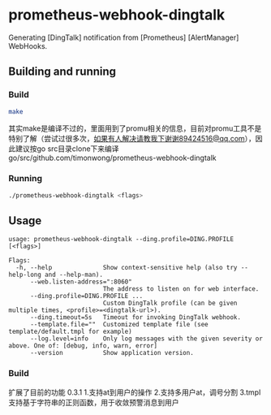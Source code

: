 # prometheus-webhook-dingtalk

Generating [DingTalk] notification from [Prometheus] [AlertManager] WebHooks.

## Building and running

### Build

```bash
make
```

其实make是编译不过的，里面用到了promu相关的信息，目前对promu工具不是特别了解（尝试过很多次，如果有人解决请教我下谢谢89424516@qq.com），因此建议按go src目录clone下来编译
go/src/github.com/timonwong/prometheus-webhook-dingtalk

### Running

```bash
./prometheus-webhook-dingtalk <flags>
```

## Usage

```
usage: prometheus-webhook-dingtalk --ding.profile=DING.PROFILE [<flags>]

Flags:
  -h, --help              Show context-sensitive help (also try --help-long and --help-man).
      --web.listen-address=":8060"
                          The address to listen on for web interface.
      --ding.profile=DING.PROFILE ...
                          Custom DingTalk profile (can be given multiple times, <profile>=<dingtalk-url>).
      --ding.timeout=5s   Timeout for invoking DingTalk webhook.
      --template.file=""  Customized template file (see template/default.tmpl for example)
      --log.level=info    Only log messages with the given severity or above. One of: [debug, info, warn, error]
      --version           Show application version.

```

### Build
扩展了目前的功能
0.3.1 
	1.支持at到用户的操作
	2.支持多用户at，调号分割
	3.tmpl支持基于字符串的正则函数，用于收敛预警消息到用户

